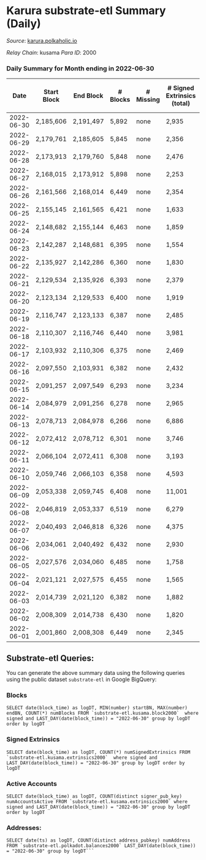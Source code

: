 # Karura substrate-etl Summary (Daily)

_Source_: [karura.polkaholic.io](https://karura.polkaholic.io)

*Relay Chain*: kusama
*Para ID*: 2000



### Daily Summary for Month ending in 2022-06-30


| Date | Start Block | End Block | # Blocks | # Missing | # Signed Extrinsics (total) | # Active Accounts | # Addresses with Balances | # Events | # Transfers | # XCM Transfers In | # XCM Transfers Out |
| ---- | ----------- | --------- | -------- | --------- | --------------------------- | ----------------- | ------------------------- | -------- | ----------- | ------------------ | ------------------- |
| 2022-06-30 | 2,185,606 | 2,191,497 | 5,892 | none | 2,935 | 343 | 89,296 | 97,730 | 11,987 ($2,110,064) | 158 ($138,946) | 146 ($134,392) |
| 2022-06-29 | 2,179,761 | 2,185,605 | 5,845 | none | 2,356 | 573 | 89,249 | 89,282 | 11,161 ($6,521,009) | 117 ($110,327) | 99 ($88,145.02) |
| 2022-06-28 | 2,173,913 | 2,179,760 | 5,848 | none | 2,476 | 319 | 89,187 | 90,363 | 11,382 ($1,221,659) | 190 ($260,312) | 152 ($196,285) |
| 2022-06-27 | 2,168,015 | 2,173,912 | 5,898 | none | 2,253 | 309 | 89,145 | 87,578 | 10,696 ($1,072,010) | 115 ($91,507.85) | 120 ($112,294) |
| 2022-06-26 | 2,161,566 | 2,168,014 | 6,449 | none | 2,354 | 303 | 89,129 | 96,181 | 12,087 ($2,258,666) | 135 ($116,705) | 108 ($422,636) |
| 2022-06-25 | 2,155,145 | 2,161,565 | 6,421 | none | 1,633 | 266 | 89,079 | 89,239 | 10,800 ($814,964) | 122 ($105,065) | 123 ($83,736.76) |
| 2022-06-24 | 2,148,682 | 2,155,144 | 6,463 | none | 1,859 | 287 | 89,059 | 91,663 | 11,108 ($393,179) | 141 ($129,314) | 178 ($150,362) |
| 2022-06-23 | 2,142,287 | 2,148,681 | 6,395 | none | 1,554 | 256 | 89,038 | 87,695 | 10,541 ($692,743) | 84 ($40,300.18) | 115 ($99,687.62) |
| 2022-06-22 | 2,135,927 | 2,142,286 | 6,360 | none | 1,830 | 292 | 89,016 | 89,596 | 10,810 ($624,360) | 114 ($106,032) | 143 ($164,360) |
| 2022-06-21 | 2,129,534 | 2,135,926 | 6,393 | none | 2,379 | 335 | 88,986 | 95,476 | 11,829 ($1,301,206) | 163 ($98,402.60) | 164 ($427,593) |
| 2022-06-20 | 2,123,134 | 2,129,533 | 6,400 | none | 1,919 | 307 | 88,956 | 90,763 | 11,037 ($740,937) | 111 ($81,866.51) | 136 ($152,777) |
| 2022-06-19 | 2,116,747 | 2,123,133 | 6,387 | none | 2,485 | 412 | 88,927 | 96,137 | 11,943 ($742,455) | 131 ($77,360.47) | 142 ($108,552) |
| 2022-06-18 | 2,110,307 | 2,116,746 | 6,440 | none | 3,981 | 589 | 88,904 | 109,291 | 13,785 ($1,611,657) | 209 ($193,152) | 161 ($164,924) |
| 2022-06-17 | 2,103,932 | 2,110,306 | 6,375 | none | 2,469 | 446 | 89,041 | 94,044 | 11,330 ($637,652) | 130 ($126,205) | 89 ($130,466) |
| 2022-06-16 | 2,097,550 | 2,103,931 | 6,382 | none | 2,432 | 486 | 89,101 | 95,417 | 11,749 ($1,320,157) | 145 ($83,717.47) | 128 ($80,453.49) |
| 2022-06-15 | 2,091,257 | 2,097,549 | 6,293 | none | 3,234 | 331 | 89,170 | 102,031 | 12,909 ($2,253,056) | 257 ($440,533) | 235 ($562,623) |
| 2022-06-14 | 2,084,979 | 2,091,256 | 6,278 | none | 2,965 | 361 | 89,137 | 100,190 | 12,958 ($2,409,438) | 240 ($158,600) | 208 ($840,165) |
| 2022-06-13 | 2,078,713 | 2,084,978 | 6,266 | none | 6,886 | 672 | 89,099 | 136,056 | 20,525 ($5,589,126) | 539 ($493,510) | 436 ($360,195) |
| 2022-06-12 | 2,072,412 | 2,078,712 | 6,301 | none | 3,746 | 466 | 89,060 | 105,944 | 15,796 ($2,045,259) | 243 ($171,135) | 187 ($135,602) |
| 2022-06-11 | 2,066,104 | 2,072,411 | 6,308 | none | 3,193 | 640 | 89,055 | 100,006 | 14,944 ($877,532) | 155 ($236,955) | 130 ($154,852) |
| 2022-06-10 | 2,059,746 | 2,066,103 | 6,358 | none | 4,593 | 975 | 89,062 | 112,975 | 16,900 ($979,743) | 180 ($184,305) | 153 ($157,525) |
| 2022-06-09 | 2,053,338 | 2,059,745 | 6,408 | none | 11,001 | 2,559 | 89,146 | 168,263 | 24,843 ($721,928) | 130 ($65,139.98) | 136 ($109,722) |
| 2022-06-08 | 2,046,819 | 2,053,337 | 6,519 | none | 6,279 | 1,286 | 89,280 | 128,269 | 18,982 ($849,309) | 102 ($95,531.91) | 102 ($111,866) |
| 2022-06-07 | 2,040,493 | 2,046,818 | 6,326 | none | 4,375 | 842 | 89,167 | 113,161 | 17,312 ($1,227,392) | 162 ($429,237) | 142 ($443,439) |
| 2022-06-06 | 2,034,061 | 2,040,492 | 6,432 | none | 2,930 | 671 | 89,169 | 102,441 | 15,769 ($560,359) | 116 ($138,396) | 118 ($125,577) |
| 2022-06-05 | 2,027,576 | 2,034,060 | 6,485 | none | 1,758 | 293 | 89,172 | 89,390 | 13,218 ($448,886) | 101 ($115,114) | 92 ($150,168) |
| 2022-06-04 | 2,021,121 | 2,027,575 | 6,455 | none | 1,565 | 251 | 89,179 | 89,586 | 13,934 ($328,773) | 81 ($46,786.96) | 78 ($48,164.35) |
| 2022-06-03 | 2,014,739 | 2,021,120 | 6,382 | none | 1,882 | 302 | 89,165 | 92,783 | 14,670 ($773,157) | 149 ($237,489) | 123 ($282,806) |
| 2022-06-02 | 2,008,309 | 2,014,738 | 6,430 | none | 1,820 | 310 | 89,144 | 93,329 | 14,924 ($568,134) | 136 ($113,031) | 121 ($90,512.72) |
| 2022-06-01 | 2,001,860 | 2,008,308 | 6,449 | none | 2,345 | 369 | 89,117 | 98,263 | 15,673 ($1,731,392) | 195 ($739,114) | 158 ($670,531) |

## Substrate-etl Queries:
You can generate the above summary data using the following queries using the public dataset `substrate-etl` in Google BigQuery:


### Blocks
```
SELECT date(block_time) as logDT, MIN(number) startBN, MAX(number) endBN, COUNT(*) numBlocks FROM `substrate-etl.kusama.block2000`  where signed and LAST_DAY(date(block_time)) = "2022-06-30" group by logDT order by logDT
```


### Signed Extrinsics
```
SELECT date(block_time) as logDT, COUNT(*) numSignedExtrinsics FROM `substrate-etl.kusama.extrinsics2000`  where signed and LAST_DAY(date(block_time)) = "2022-06-30" group by logDT order by logDT
```


### Active Accounts
```
SELECT date(block_time) as logDT, COUNT(distinct signer_pub_key) numAccountsActive FROM `substrate-etl.kusama.extrinsics2000` where signed and LAST_DAY(date(block_time)) = "2022-06-30" group by logDT order by logDT
```


### Addresses:
```
SELECT date(ts) as logDT, COUNT(distinct address_pubkey) numAddress FROM `substrate-etl.polkadot.balances2000` LAST_DAY(date(block_time)) = "2022-06-30" group by logDT```

